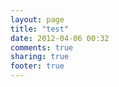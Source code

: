 ```yaml
---
layout: page
title: "test"
date: 2012-04-06 00:32
comments: true
sharing: true
footer: true
---
```

